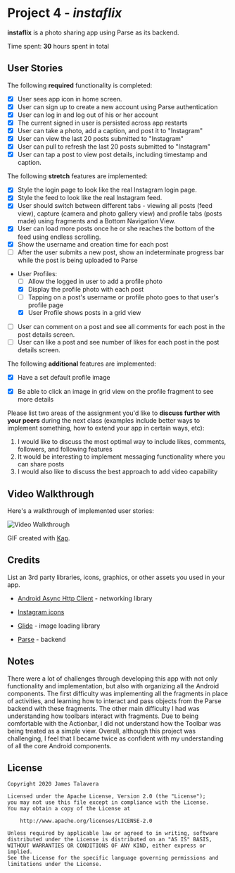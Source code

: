 # Project 4 - *instaflix*

**instaflix** is a photo sharing app using Parse as its backend.

Time spent: **30** hours spent in total

## User Stories

The following **required** functionality is completed:

- [x] User sees app icon in home screen.
- [x] User can sign up to create a new account using Parse authentication
- [x] User can log in and log out of his or her account
- [x] The current signed in user is persisted across app restarts
- [x] User can take a photo, add a caption, and post it to "Instagram"
- [x] User can view the last 20 posts submitted to "Instagram"
- [x] User can pull to refresh the last 20 posts submitted to "Instagram"
- [x] User can tap a post to view post details, including timestamp and caption.

The following **stretch** features are implemented:

- [X] Style the login page to look like the real Instagram login page.
- [X] Style the feed to look like the real Instagram feed.
- [X] User should switch between different tabs - viewing all posts (feed view), capture (camera and photo gallery view) and profile tabs (posts made) using fragments and a Bottom Navigation View.
- [X] User can load more posts once he or she reaches the bottom of the feed using endless scrolling.
- [X] Show the username and creation time for each post
- [ ] After the user submits a new post, show an indeterminate progress bar while the post is being uploaded to Parse
- User Profiles:
  - [ ] Allow the logged in user to add a profile photo
  - [X] Display the profile photo with each post
  - [ ] Tapping on a post's username or profile photo goes to that user's profile page
  - [X] User Profile shows posts in a grid view
- [ ] User can comment on a post and see all comments for each post in the post details screen.
- [ ] User can like a post and see number of likes for each post in the post details screen.

The following **additional** features are implemented:

- [x] Have a set default profile image
- [x] Be able to click an image in grid view on the profile fragment to see more details


Please list two areas of the assignment you'd like to **discuss further with your peers** during the next class (examples include better ways to implement something, how to extend your app in certain ways, etc):

1. I would like to discuss the most optimal way to include likes, comments, followers, and following features
2. It would be interesting to implement messaging functionality where you can share posts
3. I would also like to discuss the best approach to add video capability

## Video Walkthrough

Here's a walkthrough of implemented user stories:

<img src='Kapture 2020-07-10 at 18.58.44.gif' title='Video Walkthrough' width='' alt='Video Walkthrough' />

GIF created with [Kap](https://getkap.co/).

## Credits

List an 3rd party libraries, icons, graphics, or other assets you used in your app.

- [Android Async Http Client](http://loopj.com/android-async-http/) - networking library

- [Instagram icons](https://courses.codepath.org/course_files/android_university_fast_track/assets/instagram_android_assets.zip)

- [Glide](https://github.com/bumptech/glide) - image loading library

- [Parse](https://parseplatform.org/) - backend


## Notes

There were a lot of challenges through developing this app with not only functionality and implementation, 
but also with organizing all the Android components. The first difficulty was implementing all the fragments 
in place of activities, and learning how to interact and pass objects from the Parse backend with these 
fragments. The other main difficulty I had was understanding how toolbars interact with fragments. Due 
to being comfortable with the Actionbar, I did not understand how the Toolbar was being treated as a simple 
view. Overall, although this project was challenging, I feel that I became twice as confident with my understanding 
of all the core Android components.  

## License

    Copyright 2020 James Talavera

    Licensed under the Apache License, Version 2.0 (the "License");
    you may not use this file except in compliance with the License.
    You may obtain a copy of the License at

        http://www.apache.org/licenses/LICENSE-2.0

    Unless required by applicable law or agreed to in writing, software
    distributed under the License is distributed on an "AS IS" BASIS,
    WITHOUT WARRANTIES OR CONDITIONS OF ANY KIND, either express or implied.
    See the License for the specific language governing permissions and
    limitations under the License.
